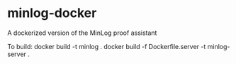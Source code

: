 # minlog-docker
A dockerized version of the MinLog proof assistant

To build:
docker build -t minlog .
docker build -f Dockerfile.server -t minlog-server .
